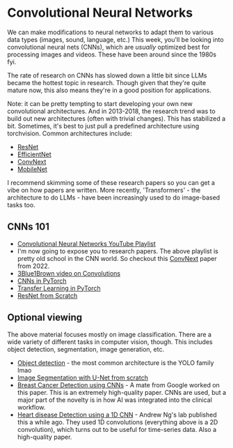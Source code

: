 # Convolutional Neural Networks

We can make modifications to neural networks to adapt them to various data types (images, sound, language, etc.) This week, you'll be looking into convolutional neural nets (CNNs), which are *usually* optimized best for processing images and videos. These have been around since the 1980s fyi. 

The rate of research on CNNs has slowed down a little bit since LLMs became the hottest topic in research. Though given that they're quite mature now, this also means they're in a good position for applications. 

Note: it can be pretty tempting to start developing your own new convolutional architectures. And in 2013-2018, the research trend was to build out new architectures (often with trivial changes). This has stabilized a bit. Sometimes, it's best to just pull a predefined architecture using torchvision. Common architectures include:
* [ResNet](https://arxiv.org/abs/1512.03385)
* [EfficientNet](https://arxiv.org/abs/1905.11946)
* [ConvNext](https://arxiv.org/abs/2201.03545)
* [MobileNet](https://arxiv.org/abs/1704.04861)

I recommend skimming some of these research papers so you can get a vibe on how papers are written. 
More recently, 'Transformers' - the architecture to do LLMs - have been increasingly used to do image-based tasks too. 

## CNNs 101
* [Convolutional Neural Networks YouTube Playlist](https://www.youtube.com/playlist?list=PLkDaE6sCZn6Gl29AoE31iwdVwSG-KnDzF)
* I'm now going to expose you to research papers. The above playlist is pretty old school in the CNN world. So checkout this [ConvNext](https://arxiv.org/abs/2201.03545) paper from 2022.
* [3Blue1Brown video on Convolutions](https://youtu.be/KuXjwB4LzSA?si=sZjjp6N26_Q67uIx)
* [CNNs in PyTorch](https://youtu.be/pDdP0TFzsoQ?si=Vx52_i7SySBIWXrN)
* [Transfer Learning in PyTorch](https://youtu.be/K0lWSB2QoIQ?si=4rVyc91XbUZuVcAp)
* [ResNet from Scratch](https://youtu.be/DkNIBBBvcPs?si=RzipG_JPbaBLfyjW)

## Optional viewing
The above material focuses mostly on image classification. 
There are a wide variety of different tasks in computer vision, though. 
This includes object detection, segmentation, image generation, etc.

* [Object detection](https://youtu.be/svn9-xV7wjk?si=F4x_RkltMSTliec6) - the most common architecture is the YOLO family lmao
* [Image Segmentation with U-Net from scratch](https://youtu.be/IHq1t7NxS8k?si=dqK_6zrkr3x1tdU0)
* [Breast Cancer Detection using CNNs](https://www.nature.com/articles/s41586-019-1799-6) - A mate from Google worked on this paper. This is an extremely high-quality paper. CNNs are used, but a major part of the novelty is in how AI was integrated into the clinical workflow. 
* [Heart disease Detection using a 1D CNN](https://www.nature.com/articles/s41591-018-0268-3) - Andrew Ng's lab published this a while ago. They used 1D convolutions (everything above is a 2D convolution), which turns out to be useful for time-series data. Also a high-quality paper.